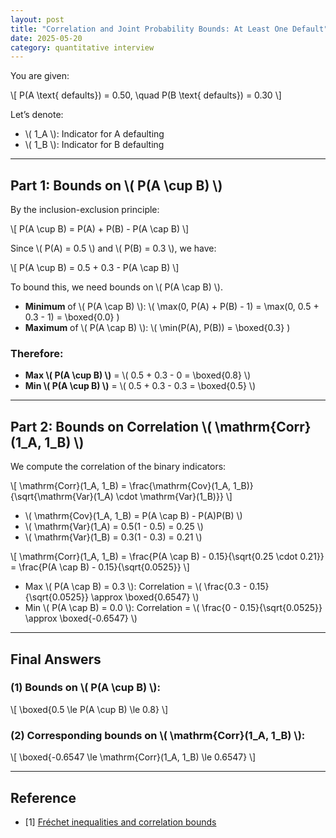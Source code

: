 ```yaml
---
layout: post
title: "Correlation and Joint Probability Bounds: At Least One Default"
date: 2025-05-20
category: quantitative interview
---
```


You are given:

\\[
P(A \text{ defaults}) = 0.50, \quad P(B \text{ defaults}) = 0.30
\\]

Let’s denote:

- \\( 1_A \\): Indicator for A defaulting
- \\( 1_B \\): Indicator for B defaulting

---

## Part 1: Bounds on \\( P(A \cup B) \\)

By the inclusion-exclusion principle:

\\[
P(A \cup B) = P(A) + P(B) - P(A \cap B)
\\]

Since \\( P(A) = 0.5 \\) and \\( P(B) = 0.3 \\), we have:

\\[
P(A \cup B) = 0.5 + 0.3 - P(A \cap B)
\\]

To bound this, we need bounds on \\( P(A \cap B) \\).

- **Minimum** of \\( P(A \cap B) \\): \\( \max(0, P(A) + P(B) - 1) = \max(0, 0.5 + 0.3 - 1) = \boxed{0.0} \)
- **Maximum** of \\( P(A \cap B) \\): \\( \min(P(A), P(B)) = \boxed{0.3} \)

### Therefore:

- **Max \\( P(A \cup B) \\)** = \\( 0.5 + 0.3 - 0 = \boxed{0.8} \\)
- **Min \\( P(A \cup B) \\)** = \\( 0.5 + 0.3 - 0.3 = \boxed{0.5} \\)

---

## Part 2: Bounds on Correlation \\( \mathrm{Corr}(1_A, 1_B) \\)

We compute the correlation of the binary indicators:

\\[
\mathrm{Corr}(1_A, 1_B) = \frac{\mathrm{Cov}(1_A, 1_B)}{\sqrt{\mathrm{Var}(1_A) \cdot \mathrm{Var}(1_B)}}
\\]

- \\( \mathrm{Cov}(1_A, 1_B) = P(A \cap B) - P(A)P(B) \\)
- \\( \mathrm{Var}(1_A) = 0.5(1 - 0.5) = 0.25 \\)
- \\( \mathrm{Var}(1_B) = 0.3(1 - 0.3) = 0.21 \\)

\\[
\mathrm{Corr}(1_A, 1_B) = \frac{P(A \cap B) - 0.15}{\sqrt{0.25 \cdot 0.21}} = \frac{P(A \cap B) - 0.15}{\sqrt{0.0525}}
\\]

- Max \\( P(A \cap B) = 0.3 \\): Correlation = \\( \frac{0.3 - 0.15}{\sqrt{0.0525}} \approx \boxed{0.6547} \\)
- Min \\( P(A \cap B) = 0.0 \\): Correlation = \\( \frac{0 - 0.15}{\sqrt{0.0525}} \approx \boxed{-0.6547} \\)

---

## Final Answers

### (1) Bounds on \\( P(A \cup B) \\):

\\[
\boxed{0.5 \le P(A \cup B) \le 0.8}
\\]

### (2) Corresponding bounds on \\( \mathrm{Corr}(1_A, 1_B) \\):

\\[
\boxed{-0.6547 \le \mathrm{Corr}(1_A, 1_B) \le 0.6547}
\\]

---

## Reference

* [1] [Fréchet inequalities and correlation bounds](https://en.wikipedia.org/wiki/Fr%C3%A9chet_inequalities)
